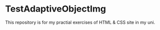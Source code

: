 # TestAdaptiveObjectImg
This repository is for my practial exercises of HTML &amp; CSS site in my uni.
